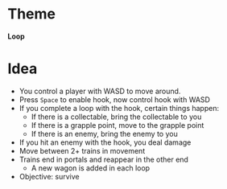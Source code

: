 # Theme
**Loop**

# Idea
- You control a player with WASD to move around.
- Press `Space` to enable hook, now control hook with WASD
- If you complete a loop with the hook, certain things happen:
	- If there is a collectable, bring the collectable to you
	- If there is a grapple point, move to the grapple point
	- If there is an enemy, bring the enemy to you
- If you hit an enemy with the hook, you deal damage
- Move between 2+ trains in movement
- Trains end in portals and reappear in the other end
	- A new wagon is added in each loop
- Objective: survive